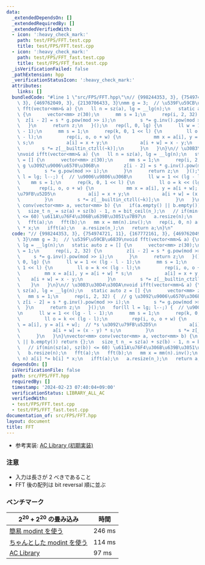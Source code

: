 ```yaml
---
data:
  _extendedDependsOn: []
  _extendedRequiredBy: []
  _extendedVerifiedWith:
  - icon: ':heavy_check_mark:'
    path: test/FPS/FFT.test.cpp
    title: test/FPS/FFT.test.cpp
  - icon: ':heavy_check_mark:'
    path: test/FPS/FFT_fast.test.cpp
    title: test/FPS/FFT_fast.test.cpp
  _isVerificationFailed: false
  _pathExtension: hpp
  _verificationStatusIcon: ':heavy_check_mark:'
  attributes:
    links: []
  bundledCode: "#line 1 \"src/FPS/FFT.hpp\"\n// {998244353, 3}, {754974721, 11}, {167772161,\
    \ 3}, {469762049, 3}, {2130706433, 3}\nmm g = 3;  // \u539F\u59CB\u6839\nvoid\
    \ fft(vector<mm>& a) {\n   ll n = sz(a), lg = __lg(n);\n   static auto z = []\
    \ {\n      vector<mm> z(30);\n      mm s = 1;\n      rep(i, 2, 32) {\n       \
    \  z[i - 2] = s * g.pow(mod >> i);\n         s *= g.inv().pow(mod >> i);\n   \
    \   }\n      return z;\n   }();\n   rep(l, 0, lg) {\n      ll w = 1 << (lg - l\
    \ - 1);\n      mm s = 1;\n      rep(k, 0, 1 << l) {\n         ll o = k << (lg\
    \ - l);\n         rep(i, o, o + w) {\n            mm x = a[i], y = a[i + w] *\
    \ s;\n            a[i] = x + y;\n            a[i + w] = x - y;\n         }\n \
    \        s *= z[__builtin_ctzll(~k)];\n      }\n   }\n}\n// \u30B3\u30D4\u30DA\
    \nvoid ifft(vector<mm>& a) {\n   ll n = sz(a), lg = __lg(n);\n   static auto z\
    \ = [] {\n      vector<mm> z(30);\n      mm s = 1;\n      rep(i, 2, 32) {  //\
    \ g \u3092\u9006\u6570\u306B\n         z[i - 2] = s * g.inv().pow(mod >> i);\n\
    \         s *= g.pow(mod >> i);\n      }\n      return z;\n   }();\n   for(ll\
    \ l = lg; l--;) {  // \u9006\u9806\u306B\n      ll w = 1 << (lg - l - 1);\n  \
    \    mm s = 1;\n      rep(k, 0, 1 << l) {\n         ll o = k << (lg - l);\n  \
    \       rep(i, o, o + w) {\n            mm x = a[i], y = a[i + w];  // *s \u3092\
    \u79FB\u52D5\n            a[i] = x + y;\n            a[i + w] = (x - y) * s;\n\
    \         }\n         s *= z[__builtin_ctzll(~k)];\n      }\n   }\n}\nvector<mm>\
    \ conv(vector<mm> a, vector<mm> b) {\n   if(a.empty() || b.empty()) return {};\n\
    \   size_t n_ = sz(a) + sz(b) - 1, n = bit_ceil(n_);\n   // if(min(sz(a), sz(b))\
    \ <= 60) \u611A\u76F4\u306B\u639B\u3051\u7B97\n   a.resize(n);\n   b.resize(n);\n\
    \   fft(a);\n   fft(b);\n   mm x = mm(n).inv();\n   rep(i, 0, n) a[i] *= b[i]\
    \ * x;\n   ifft(a);\n   a.resize(n_);\n   return a;\n}\n"
  code: "// {998244353, 3}, {754974721, 11}, {167772161, 3}, {469762049, 3}, {2130706433,\
    \ 3}\nmm g = 3;  // \u539F\u59CB\u6839\nvoid fft(vector<mm>& a) {\n   ll n = sz(a),\
    \ lg = __lg(n);\n   static auto z = [] {\n      vector<mm> z(30);\n      mm s\
    \ = 1;\n      rep(i, 2, 32) {\n         z[i - 2] = s * g.pow(mod >> i);\n    \
    \     s *= g.inv().pow(mod >> i);\n      }\n      return z;\n   }();\n   rep(l,\
    \ 0, lg) {\n      ll w = 1 << (lg - l - 1);\n      mm s = 1;\n      rep(k, 0,\
    \ 1 << l) {\n         ll o = k << (lg - l);\n         rep(i, o, o + w) {\n   \
    \         mm x = a[i], y = a[i + w] * s;\n            a[i] = x + y;\n        \
    \    a[i + w] = x - y;\n         }\n         s *= z[__builtin_ctzll(~k)];\n  \
    \    }\n   }\n}\n// \u30B3\u30D4\u30DA\nvoid ifft(vector<mm>& a) {\n   ll n =\
    \ sz(a), lg = __lg(n);\n   static auto z = [] {\n      vector<mm> z(30);\n   \
    \   mm s = 1;\n      rep(i, 2, 32) {  // g \u3092\u9006\u6570\u306B\n        \
    \ z[i - 2] = s * g.inv().pow(mod >> i);\n         s *= g.pow(mod >> i);\n    \
    \  }\n      return z;\n   }();\n   for(ll l = lg; l--;) {  // \u9006\u9806\u306B\
    \n      ll w = 1 << (lg - l - 1);\n      mm s = 1;\n      rep(k, 0, 1 << l) {\n\
    \         ll o = k << (lg - l);\n         rep(i, o, o + w) {\n            mm x\
    \ = a[i], y = a[i + w];  // *s \u3092\u79FB\u52D5\n            a[i] = x + y;\n\
    \            a[i + w] = (x - y) * s;\n         }\n         s *= z[__builtin_ctzll(~k)];\n\
    \      }\n   }\n}\nvector<mm> conv(vector<mm> a, vector<mm> b) {\n   if(a.empty()\
    \ || b.empty()) return {};\n   size_t n_ = sz(a) + sz(b) - 1, n = bit_ceil(n_);\n\
    \   // if(min(sz(a), sz(b)) <= 60) \u611A\u76F4\u306B\u639B\u3051\u7B97\n   a.resize(n);\n\
    \   b.resize(n);\n   fft(a);\n   fft(b);\n   mm x = mm(n).inv();\n   rep(i, 0,\
    \ n) a[i] *= b[i] * x;\n   ifft(a);\n   a.resize(n_);\n   return a;\n}\n"
  dependsOn: []
  isVerificationFile: false
  path: src/FPS/FFT.hpp
  requiredBy: []
  timestamp: '2024-02-23 07:40:04+09:00'
  verificationStatus: LIBRARY_ALL_AC
  verifiedWith:
  - test/FPS/FFT.test.cpp
  - test/FPS/FFT_fast.test.cpp
documentation_of: src/FPS/FFT.hpp
layout: document
title: FFT
---
```


- 参考実装: [AC Library (初期実装)](https://github.com/atcoder/ac-library/blob/8250de484ae0ab597391db58040a602e0dc1a419/atcoder/convolution.hpp)

### 注意

- 入力は長さが 2 べきであること
- FFT 後の配列は bit reversal 順に並ぶ

### ベンチマーク

| $2^{20} + 2^{20}$ の畳み込み | 時間 |
| --- | --- |
| [簡易 modint を使う](../modint/modint.hpp) | 246 ms |
| [ちゃんとした modint を使う](../extra/modint_fast.hpp) | 114 ms |
| [AC Library](https://github.com/atcoder/ac-library/blob/d8ca7f26686f6c78d15d13ca438ea866526e87fb/atcoder/convolution.hpp) | 97 ms |
